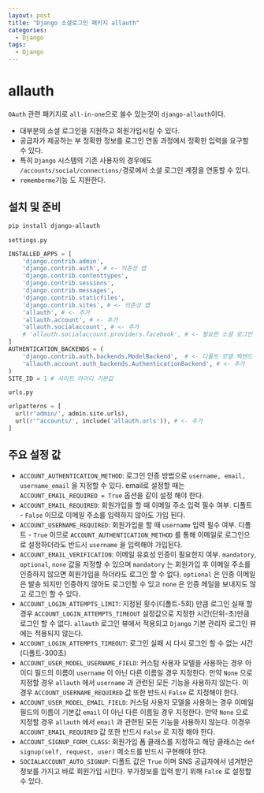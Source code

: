 ```yaml
---
layout: post
title: "Django 소셜로그인 패키지 allauth"
categories:
  - Django
tags:
  - Django
---
```


# allauth
`OAuth` 관련 패키지로 `all-in-one`으로 쓸수 있는것이 `django-allauth`이다.
* 대부분의 소셜 로그인을 지원하고 회원가입시킬 수 있다.
* 공급자가 제공하는 부 정확한 정보를 로그인 연동 과정에서 정확한 입력을 요구할 수 있다.
* 특히 `Django` 시스템의 기존 사용자의 경우에도 `/accounts/social/connections/`경로에서 소셜 로그인 계정을 연동할 수 있다.
* `rememberme`기능 도 지원한다.

## 설치 및 준비
```bash
pip install django-allauth
```
`settings.py`
```python
INSTALLED_APPS = [    
    'django.contrib.admin',
    'django.contrib.auth', # <- 의존성 앱
    'django.contrib.contenttypes',
    'django.contrib.sessions',
    'django.contrib.messages',
    'django.contrib.staticfiles',
    'django.contrib.sites', # <- 의존성 앱
    'allauth', # <- 추가
    'allauth.account', # <- 추가
    'allauth.socialaccount', # <- 추가
    # 'allauth.socialaccount.providers.facebook', # <- 필요한 소셜 로그인 추가
]
AUTHENTICATION_BACKENDS = (
    'django.contrib.auth.backends.ModelBackend',  # <- 디폴트 모델 백엔드
    'allauth.account.auth_backends.AuthenticationBackend', # <- 추가
)
SITE_ID = 1 # 사이트 아이디 기본값
```
`urls.py`
```python
urlpatterns = [
  url(r'admin/', admin.site.urls),
  url(r'^accounts/', include('allauth.urls')), # <- 추가
]
```

## 주요 설정 값
* `ACCOUNT_AUTHENTICATION_METHOD`: 로그인 인증 방법으로 `username, email, username_email` 을 지정할 수 있다. email로 설정할 때는 `ACCOUNT_EMAIL_REQUIRED = True` 옵션을 같이 설정 해야 한다.
* `ACCOUNT_EMAIL_REQUIRED`: 회원가입을 할 때 이메일 주소 입력 필수 여부. 디폴트 - `False` 이므로 이메일 주소를 입력하지 않아도 가입 된다.
* `ACCOUNT_USERNAME_REQUIRED`: 회원가입을 할 때 `username` 입력 필수 여부. 디폴트 - `True` 이므로 `ACCOUNT_AUTHENTICATION_METHOD` 를 통해 이메일로 로그인으로 설정하더라도 반드시 `username` 을 입력해야 가입된다.
* `ACCOUNT_EMAIL_VERIFICATION`: 이메일 유효성 인증이 필요한지 여부. `mandatory`, `optional`, `none` 값을 지정할 수 있으며 `mandatory` 는 회원가입 후 이메일 주소를 인증하지 않으면 회원가입을 하더라도 로그인 할 수 없다. `optional` 은 인증 이메일은 발송 되지만 인증하지 않아도 로그인할 수 있고 `none` 은 인증 메일을 보내지도 않고 로그인 할 수 있다.
* `ACCOUNT_LOGIN_ATTEMPTS_LIMIT`: 지정된 횟수(디폴트-5회) 만큼 로그인 실패 할 경우 `ACCOUNT_LOGIN_ATTEMPTS_TIMEOUT` 설정값으로 지정한 시간(단위-초)만큼 로그인 할 수 없다. `allauth` 로그인 뷰에서 적용되고 `Django` 기본 관리자 로그인 뷰에는 적용되지 않는다.
* `ACCOUNT_LOGIN_ATTEMPTS_TIMEOUT`: 로그인 실패 시 다시 로그인 할 수 없는 시간(디폴트-300초)
* `ACCOUNT_USER_MODEL_USERNAME_FIELD`: 커스텀 사용자 모델을 사용하는 경우 아이디 필드의 이름이 `username` 이 아닌 다른 이름일 경우 지정한다. 만약 `None` 으로 지정할 경우 `allauth` 에서 `username` 과 관련된 모든 기능을 사용하지 않는다. 이 경우 `ACCOUNT_USERNAME_REQUIRED` 값 또한 반드시 `False` 로 지정해야 한다.
* `ACCOUNT_USER_MODEL_EMAIL_FIELD`: 커스텀 사용자 모델을 사용하는 경우 이메일 필드의 이름이 기본값 `email` 이 아닌 다른 이름일 경우 지정한다. 만약 `None` 으로 지정할 경우 `allauth` 에서 `email` 과 관련된 모든 기능을 사용하지 않는다. 이경우 `ACCOUNT_EMAIL_REQUIRED` 값 또한 반드시 `False` 로 지정 해야 한다.
* `ACCOUNT_SIGNUP_FORM_CLASS`: 회원가입 폼 클래스를 지정하고 해당 클래스는 `def signup(self, request, user)` 메소드를 반드시 구현해야 한다.
* `SOCIALACCOUNT_AUTO_SIGNUP`: 디폴트 값은 `True` 이며 SNS 공급자에서 넘겨받은 정보를 가지고 바로 회원가입 시킨다. 부가정보를 입력 받기 위해 `False` 로 설정할 수 있다.
